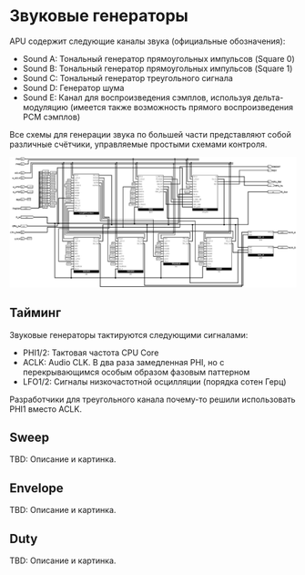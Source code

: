 # Звуковые генераторы

APU содержит следующие каналы звука (официальные обозначения):
- Sound A: Тональный генератор прямоугольных импульсов (Square 0)
- Sound B: Тональный генератор прямоугольных импульсов (Square 1)
- Sound C: Тональный генератор треугольного сигнала
- Sound D: Генератор шума
- Sound E: Канал для воспроизведения сэмплов, используя дельта-модуляцию (имеется также возможность прямого воспроизведения PCM сэмплов)

Все схемы для генерации звука по большей части представляют собой различные счётчики, управляемые простыми схемами контроля.

![SoundGenerators](/BreakingNESWiki/imgstore/apu/SoundGenerators.jpg)

## Тайминг

Звуковые генераторы тактируются следующими сигналами:
- PHI1/2: Тактовая частота CPU Core
- ACLK: Audio CLK. В два раза замедленная PHI, но с перекрывающимся особым образом фазовым паттерном
- LFO1/2: Сигналы низкочастотной осцилляции (порядка сотен Герц)

Разработчики для треугольного канала почему-то решили использовать PHI1 вместо ACLK.

## Sweep

TBD: Описание и картинка.

## Envelope

TBD: Описание и картинка.

## Duty

TBD: Описание и картинка.
